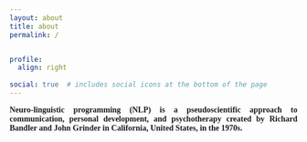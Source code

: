 ```yaml
---
layout: about
title: about
permalink: /


profile:
  align: right
  
social: true  # includes social icons at the bottom of the page
---
```


<p style="text-align:justify; text-justify:inter-ideograph; font-family: fortuna; font-weight:bold">
Neuro-linguistic programming (NLP) is a pseudoscientific approach to communication, personal development, and psychotherapy created by Richard Bandler and John Grinder in California, United States, in the 1970s.
</p>
